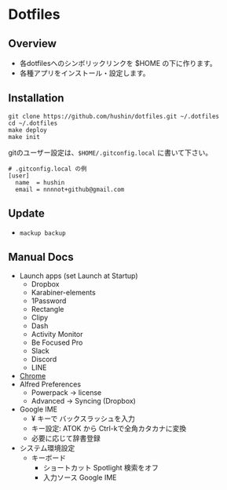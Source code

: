 # Dotfiles

## Overview

* 各dotfilesへのシンボリックリンクを $HOME の下に作ります。
* 各種アプリをインストール・設定します。

## Installation

```
git clone https://github.com/hushin/dotfiles.git ~/.dotfiles
cd ~/.dotfiles
make deploy
make init
```

gitのユーザー設定は、`$HOME/.gitconfig.local` に書いて下さい。

```
# .gitconfig.local の例
[user]
  name  = hushin
  email = nnnnot+github@gmail.com
```

## Update

* `mackup backup`

## Manual Docs

- Launch apps (set Launch at Startup)
  - Dropbox
  - Karabiner-elements
  - 1Password
  - Rectangle
  - Clipy
  - Dash
  - Activity Monitor
  - Be Focused Pro
  - Slack
  - Discord
  - LINE
- [Chrome](./docs/chrome.md)
- Alfred Preferences
  - Powerpack -> license
  - Advanced -> Syncing (Dropbox)
- Google IME
  - ¥ キーで バックスラッシュを入力
  - キー設定: ATOK から Ctrl-kで全角カタカナに変換
  - 必要に応じて辞書登録
- システム環境設定
  - キーボード
    - ショートカット Spotlight 検索をオフ
    - 入力ソース Google IME
